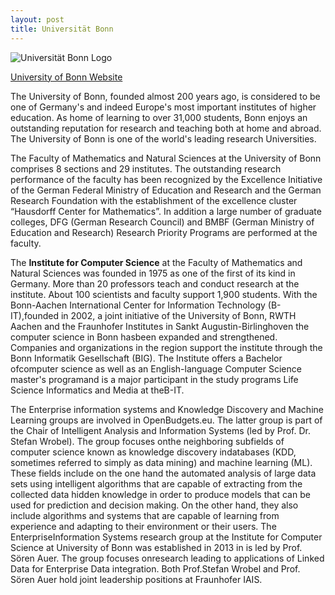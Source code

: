 ```yaml
---
layout: post
title: Universität Bonn
---
```


![Universität Bonn Logo]({{site.baseurl}}/img/logos/unibonn.png "Universität Bonn Logo")

[University of Bonn Website](http://www3.uni-bonn.de/)
 
The University of Bonn, founded almost 200 years ago, is considered to be one of Germany's and indeed Europe's most important institutes of higher education. As home of learning to over 31,000 students, Bonn enjoys an outstanding reputation for research and teaching both at home and abroad. The University of Bonn is one of the world's leading research Universities.

The Faculty of Mathematics and Natural Sciences at the University of Bonn comprises 8 sections and 29 institutes. The outstanding research performance of the faculty has been recognized by the Excellence Initiative of the German Federal Ministry of Education and Research and the German Research Foundation with the establishment of the excellence cluster “Hausdorff Center for Mathematics”. In addition a large number of graduate colleges, DFG (German Research Council) and BMBF (German Ministry of Education and Research) Research Priority Programs are performed at the faculty. 

The **Institute for Computer Science** at the Faculty of Mathematics and Natural Sciences was founded in 1975 as one of the first of its kind in Germany. More than 20 professors teach and conduct research at the institute. About 100 scientists and faculty support 1,900 students. With the Bonn-Aachen International Center for Information Technology (B-IT),founded in 2002, a joint initiative of the University of Bonn, RWTH Aachen and the Fraunhofer Institutes in Sankt Augustin-Birlinghoven the computer science in Bonn hasbeen expanded and strengthened. Companies and organizations in the region support the institute through the Bonn Informatik Gesellschaft (BIG). The Institute offers a Bachelor ofcomputer science as well as an English-language Computer Science master's programand is a major participant in the study programs Life Science Informatics and Media at theB-IT. 

The Enterprise information systems and Knowledge Discovery and Machine Learning groups are involved in OpenBudgets.eu. The latter group is part of the Chair of Intelligent Analysis and Information Systems (led by Prof. Dr. Stefan Wrobel). The group focuses onthe neighboring subfields of computer science known as knowledge discovery indatabases (KDD, sometimes referred to simply as data mining) and machine learning (ML). These fields include on the one hand the automated analysis of large data sets using intelligent algorithms that are capable of extracting from the collected data hidden knowledge in order to produce models that can be used for prediction and decision making. On the other hand, they also include algorithms and systems that are capable of learning from experience and adapting to their environment or their users. The EnterpriseInformation Systems research group at the Institute for Computer Science at University of Bonn was established in 2013 in is led by Prof. Sören Auer. The group focuses onresearch leading to applications of Linked Data for Enterprise Data integration. Both Prof.Stefan Wrobel and Prof. Sören Auer hold joint leadership positions at Fraunhofer IAIS.
